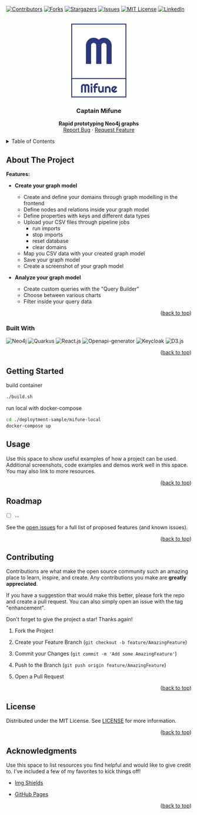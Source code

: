 
<div id="top"></div>

[![Contributors][contributors-shield]][contributors-url]
[![Forks][forks-shield]][forks-url]
[![Stargazers][stars-shield]][stars-url]
[![Issues][issues-shield]][issues-url]
[![MIT License][license-shield]][license-url]
[![LinkedIn][linkedin-shield]][linkedin-url]

<!-- PROJECT LOGO -->

<br />
<div align="center">
  <a href="https://github.com/PRODYNA/capt-mifune/">
    <img src="./ui/src/assets/Logo-dark.svg?raw=true" alt="Logo" width="150">
  </a>
  <h3 align="center">Captain Mifune</h3>
  <p align="center">
    <b>Rapid prototyping Neo4j graphs</b>
  <br />
  <a href="https://github.com/PRODYNA/capt-mifune/issues">Report Bug</a>
  ·
  <a href="https://github.com/PRODYNA/capt-mifune/issues">Request Feature</a>
  </p>
</div>

<!-- TABLE OF CONTENTS -->

<details>
  <summary>Table of Contents</summary>
  <ol>
    <li>
    <a href="#about-the-project">About The Project</a>
      <ul>
        <li><a href="#built-with">Built With</a></li>
      </ul>
    </li>
    <li>
    <a href="#getting-started">Getting Started</a>
    </li>
    <li><a href="#usage">Usage</a></li>
    <li><a href="#roadmap">Roadmap</a></li>
    <li><a href="#contributing">Contributing</a></li>
    <li><a href="#license">License</a></li>
    <li><a href="#acknowledgments">Acknowledgments</a></li>
  </ol>
</details>

<!-- ABOUT THE PROJECT -->

##  About The Project
  
**Features:**

* **Create your graph model**
  * Create and define your domains through graph modelling in the frontend
  * Define nodes and relations inside your graph model
  * Define properties with keys and different data types
  * Upload your CSV files through pipeline jobs
    *   run imports
    *   stop imports
    *   reset database
    *   clear domains
  * Map you CSV data with your created graph model
  * Save your graph model
  * Create a screenshot of your graph model

* **Analyze your graph model**
  * Create custom queries with the "Query Builder"   
  * Choose between various charts
  * Filter inside your query data


<p align="right">(<a href="#top">back to top</a>)</p>

###  Built With
![Neo4j](https://img.shields.io/badge/Neo4j-4.4.0-blue)
![Quarkus](https://img.shields.io/badge/Quarkus-2.7.5-blue)
![React.js](https://img.shields.io/badge/React.js-v17.0.1-blue)
![Openapi-generator](https://img.shields.io/badge/Openapi--generator-v2.3.26-yellow)
![Keycloak](https://img.shields.io/badge/Keycloak-v15.0.2-red)
![D3.js](https://img.shields.io/badge/D3.js-v6.3.1-green)

<p align="right">(<a href="#top">back to top</a>)</p>

<!-- GETTING STARTED -->

##  Getting Started 

build container
```bash
./build.sh
```

run local with docker-compose
```bash
cd ./deploytment-sample/mifune-local
docker-compose up
```



##  Usage

Use this space to show useful examples of how a project can be used. Additional screenshots, code examples and demos work well in this space. You may also link to more resources.


<p align="right">(<a href="#top">back to top</a>)</p>

<!-- ROADMAP -->

##  Roadmap

- [ ] ...

See the [open issues](https://github.com/PRODYNA/capt-mifune/issues) for a full list of proposed features (and known issues).

<p align="right">(<a href="#top">back to top</a>)</p>

<!-- CONTRIBUTING -->

##  Contributing

Contributions are what make the open source community such an amazing place to learn, inspire, and create. Any contributions you make are **greatly appreciated**.

If you have a suggestion that would make this better, please fork the repo and create a pull request. You can also simply open an issue with the tag "enhancement".

Don't forget to give the project a star! Thanks again!

1. Fork the Project

2. Create your Feature Branch (`git checkout -b feature/AmazingFeature`)

3. Commit your Changes (`git commit -m 'Add some AmazingFeature'`)

4. Push to the Branch (`git push origin feature/AmazingFeature`)

5. Open a Pull Request

<p align="right">(<a href="#top">back to top</a>)</p>

<!-- LICENSE -->

##  License

Distributed under the MIT License. See [LICENSE](./LICENSE) for more information.

<p align="right">(<a href="#top">back to top</a>)</p>


<!-- ACKNOWLEDGMENTS -->

##  Acknowledgments

Use this space to list resources you find helpful and would like to give credit to. I've included a few of my favorites to kick things off!

* [Img Shields](https://shields.io)

* [GitHub Pages](https://pages.github.com)


<p align="right">(<a href="#top">back to top</a>)</p>


<!-- MARKDOWN LINKS & IMAGES -->

<!-- https://www.markdownguide.org/basic-syntax/#reference-style-links -->
[contributors-shield]: https://img.shields.io/github/contributors/PRODYNA/capt-mifune.svg?style=for-the-badge

[contributors-url]: https://github.com/PRODYNA/capt-mifune/graphs/contributors

[forks-shield]: https://img.shields.io/github/forks/PRODYNA/capt-mifune.svg?style=for-the-badge

[forks-url]: https://github.com/PRODYNA/capt-mifune/network/members

[stars-shield]: https://img.shields.io/github/stars/PRODYNA/capt-mifune.svg?style=for-the-badge

[stars-url]: https://github.com/PRODYNA/capt-mifune/stargazers

[issues-shield]: https://img.shields.io/github/issues/PRODYNA/capt-mifune.svg?style=for-the-badge

[issues-url]: https://github.com/PRODYNA/capt-mifune/issues

[license-shield]: https://img.shields.io/github/license/PRODYNA/capt-mifune.svg?style=for-the-badge

[license-url]: ./LICENSE

[linkedin-shield]: https://img.shields.io/badge/-LinkedIn-black.svg?style=for-the-badge&logo=linkedin&colorB=555

[linkedin-url]: https://www.linkedin.com/company/prodyna

[product-screenshot]: images/screenshot.png

